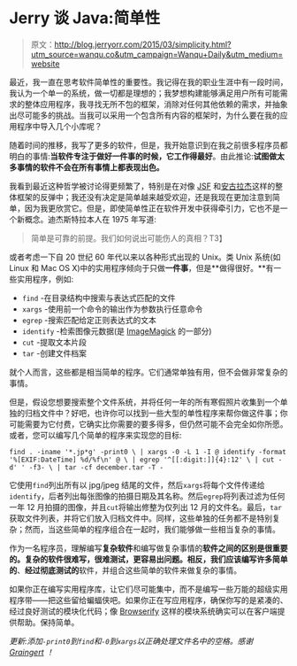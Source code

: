 # Jerry 谈 Java:简单性

> 原文：<http://blog.jerryorr.com/2015/03/simplicity.html?utm_source=wanqu.co&utm_campaign=Wanqu+Daily&utm_medium=website>

最近，我一直在思考软件简单性的重要性。我记得在我的职业生涯中有一段时间，我认为一个单一的系统，做一切都是理想的；我梦想构建能够满足用户所有可能需求的整体应用程序，我寻找无所不包的框架，消除对任何其他依赖的需求，并抽象出尽可能多的挑战。当我可以采用一个包含所有内容的框架时，为什么要在我的应用程序中导入几个小库呢？

随着时间的推移，我写了更多的软件，但是，我开始意识到在我之前很多程序员都明白的事情:**当软件专注于做好一件事的时候，它工作得最好**。由此推论:**试图做太多事情的软件不会在所有事情上都表现出色。**

我看到最近这种哲学被讨论得更频繁了，特别是在对像 [JSF](http://en.wikipedia.org/wiki/JavaServer_Faces) 和[安古拉杰](http://en.wikipedia.org/wiki/AngularJS)这样的整体框架的反弹中；我还没有决定是简单越来越受欢迎，还是我现在更加注意到简单，因为我更欣赏它。但是，即使简单性正在软件开发中获得牵引力，它也不是一个新概念。迪杰斯特拉本人在 1975 年写道:

> 简单是可靠的前提。我们如何说出可能伤人的真相？T3】

或者考虑一下自 20 世纪 60 年代以来以各种形式出现的 Unix。类 Unix 系统(如 Linux 和 Mac OS X)中的实用程序倾向于只做**一件事**，但是**做得很好。**有一些实用程序，例如:

*   `find` -在目录结构中搜索与表达式匹配的文件
*   `xargs` -使用前一个命令的输出作为参数执行任意命令
*   `egrep` -搜索匹配给定正则表达式的文本
*   `identify` -检索图像元数据(是 [ImageMagick](http://www.imagemagick.org/) 的一部分)
*   `cut` -提取文本片段
*   `tar` -创建文件档案

就个人而言，这些都是相当简单的程序。它们通常单独有用，但不会做非常复杂的事情。

但是，假设您想要搜索整个文件系统，并将任何一年的所有寒假照片收集到一个单独的归档文件中？好吧，也许你可以找到一些大型的单性程序来帮你做这件事；你可能需要为它付费，它确实比你需要的要多得多，但仍然可能不会完全如你所愿。或者，您可以编写几个简单的程序来实现您的目标:

`find . -iname '*.jp*g' -print0 \ | xargs -0 -L 1 -I @ identify -format '%[EXIF:DateTime] %d/%f\n' @ \ | egrep '^[[:digit:]]{4}:12' \ | cut -d' ' -f3- \ | tar -cf december.tar -T -`

它使用`find`列出所有以 jpg/jpeg 结尾的文件，然后`xargs`将每个文件传递给`identify`，后者列出每张图像的拍摄日期及其名称。然后`egrep`将列表过滤为任何一年 12 月拍摄的图像，并且`cut`将输出修整为仅列出 12 月的文件名。最后，`tar`获取文件列表，并将它们放入归档文件中。同样，这些单独的任务都不是特别复杂；然而，当这些简单的程序组合在一起时，我们能够做一些相当复杂的事情。

作为一名程序员，理解编写**复杂软件**和编写做复杂事情的**软件之间的区别是很重要的。**复杂的软件很难写，很难测试，更容易出问题。相反，我们应该编写许多**简单的**、**经过彻底测试的**软件，并组合这些简单的软件来做复杂的事情。

如果你正在编写实用程序库，让它们尽可能集中，而不是编写一些万能的超级实用程序带——把这些留给蝙蝠侠吧。如果你正在写应用程序，确保你写的是紧凑的、经过良好测试的模块化代码；像 [Browserify](http://browserify.org/) 这样的模块系统确实可以在客户端提供帮助。保持简单。

*更新:添加`-print0`到`find`和`-0`到`xargs`以正确处理文件名中的空格。感谢 [Graingert](https://www.blogger.com/profile/00882044005568424722) ！*